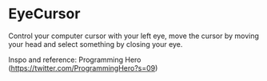 # EyeCursor
Control your computer cursor with your left eye, move the cursor by moving your head and select something by closing your eye. 

Inspo and reference: Programming Hero (https://twitter.com/ProgrammingHero?s=09)
